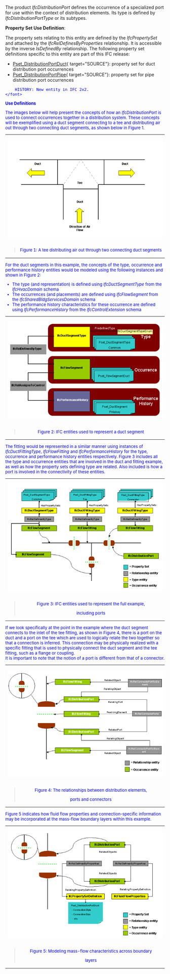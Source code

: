﻿The product _IfcDistributionPort_ defines the occurrence of a specialized port for use within the context of distribution elements. Its type is defined by _IfcDistributionPortType_ or its subtypes.

****Property Set Use Definition****:

The property sets relating to this entity are defined by the _IfcPropertySet_ and attached by the _IfcRelDefinesByProperties_ relationship. It is accessible by the inverse _IsDefinedBy_ relationship. The following property set definitions specific to this entity are part of this IFC release:

* [Pset_DistributionPortDuct](../../psd/IfcSharedBldgServiceElements/Pset_DistributionPortDuct.xml){ target="SOURCE"}: property set for duct distribution port occurrences 
* [Pset_DistributionPortPipe](../../psd/IfcSharedBldgServiceElements/Pset_DistributionPortPipe.xml){ target="SOURCE"}: property set for pipe distribution port occurrences 

> <font color="#0000ff" size="-1">
        HISTORY: New entity in IFC 2x2.
    </font>

**Use Definitions**

The images below will help present the concepts of how an _IfcDistributionPort_ is used to connect occurrences together in a distribution system. These concepts will be exemplified using a duct segment connecting to a tee and distributing air out through two connecting duct segments, as shown below in Figure 1.

<table border="0" cellpadding="0" width="100%">
 <tr>
  <td align="center">
  <p><img border="0" src="figures/ifcdistributionport_conceptslide3.gif" alt="Figure 1"></p>
  </td>
 </tr>
 <tr>
  <td align="center">
<blockquote>
    <font color="#0000ff" size="-1">
	<p>Figure 1: A tee distributing air out
  through two connecting duct segments</p>
    </font>
</blockquote>
  </td>
 </tr>
</table>

For the duct segments in this example, the concepts of the type, occurrence and performance history entities would be modeled using the following instances and shown in Figure 2:

* The type (and representation) is defined using _IfcDuctSegmentType_ from the _IfcHvacDomain_ schema
* The occurrences (and placements) are defined using _IfcFlowSegment_ from the _IfcSharedBldgServicesDomain_ schema
* The performance history characteristics for these occurrence are defined using _IfcPerformanceHistory_ from the _IfcControlExtension_ schema

<table border="0" cellpadding="0" width="100%">
 <tr>
  <td align="center">
  <p><img border="0" src="figures/ifcdistributionport_conceptslide4.gif" alt="Figure 2"></p>
  </td>
 </tr>
 <tr>
  <td align="center">
<blockquote>
    <font color="#0000ff" size="-1">
	<p>Figure 2: IFC entities used to represent a duct segment</p>
    </font>
</blockquote>
  </td>
 </tr>
</table>

The fitting would be represented in a similar manner using instances of _IfcDuctFittingType_, _IfcFlowFitting_ and _IfcPerformanceHistory_ for the type, occurrence and performance history entities respectively. Figure 3 includes all the type and occurrence entities that are involved in the duct and fitting example, as well as how the property sets defining type are related. Also included is how a port is involved in the connectivity of these entities.

<table border="0" cellpadding="0" width="100%">
 <tr>
  <td align="center">
  <p><img border="0" src="figures/ifcdistributionport_conceptslide5.gif" alt="Figure 3"></p>
  </td>
 </tr>
 <tr>
  <td align="center">
<blockquote>
    <font color="#0000ff" size="-1">
	<p>Figure 3: IFC entities used to represent the full example, 

including ports</p>
    </font>
</blockquote>
  </td>
 </tr>
</table>

If we look specifically at the point in the example where the duct segment connects to the inlet of the tee fitting, as shown in Figure 4, there is a port on the duct and a port on the tee which are used to logically relate the two together so that a connection is inferred. This connection may be physically realized with a specific fitting that is used to physically connect the duct segment and the tee fitting, such as a flange or coupling.   
It is important to note that the notion of a port is different from that of a connector.

<table border="0" cellpadding="0" width="100%">
 <tr>
  <td align="center">
  <p><img border="0" src="figures/ifcdistributionport_conceptslide6.gif" alt="Figure 4"></p>
  </td>
 </tr>
 <tr>
  <td align="center">
<blockquote>
    <font color="#0000ff" size="-1">
	<p>Figure 4: The relationships between distribution elements, 

ports and connectors</p>
    </font>
</blockquote>
  </td>
 </tr>
</table>

Figure 5 indicates how fluid flow properties and connection-specific information may be incorporated at the mass-flow boundary layers within this example.

<table border="0" cellpadding="0" width="100%">
 <tr>
  <td align="center">
  <p><img border="0" src="figures/ifcdistributionport_conceptslide7.gif" alt="Figure 5"></p>
  </td>
 </tr>
 <tr>
  <td align="center">
<blockquote>
    <font color="#0000ff" size="-1">
	<p>Figure 5: Modeling mass-flow characteristics across boundary 

layers</p>
    </font>
</blockquote>
  </td>
 </tr>
</table>